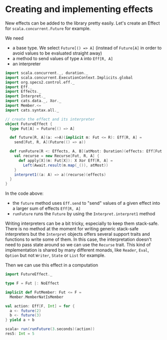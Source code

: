 # Creating and implementing effects

New effects can be added to the library pretty easily. Let's create an Effect for `scala.concurrent.Future` for example.

We need

 - a base type. We select `Future[() => A]` (instead of `Future[A]` in order to avoid values to be evaluated straight away)
 - a method to send values of type `A` into `Eff[R, A]`
 - an interpreter

```scala
import scala.concurrent._, duration._
import scala.concurrent.ExecutionContext.Implicits.global
import org.specs2.control.eff._
import Eff._
import Effects._
import Interpret._
import cats.data._, Xor._
import Member.<=
import cats.syntax.all._

// create the effect and its interpreter
object FutureEffect {
  type Fut[A] = Future[() => A]

  def future[R, A](a: =>A)(implicit m: Fut <= R): Eff[R, A] =
    send[Fut, R, A](Future(() => a))

  def runFuture[R <: Effects, A, B](atMost: Duration)(effects: Eff[Fut |: R, A]): Eff[R, A] = {
    val recurse = new Recurse[Fut, R, A] {
      def apply[X](m: Fut[X]): X Xor Eff[R, A] =
        Left(Await.result(m.map(_()), atMost))
    }
    interpret1((a: A) => a)(recurse)(effects)
  }
}
```

In the code above:

 - the `future` method uses `Eff.send` to "send" values of a given effect into a larger sum of effects `Eff[R, A]`
 - `runFuture` runs the `Future` by using the `Interpret.interpret1` method
  
Writing interpreters can be a bit tricky, especially to keep them stack-safe. There is no method at the moment for writing
generic stack-safe interpreters but the `Interpret` objects offers several support traits and functions to write some of 
them. In this case, the interpretation doesn't need to pass state around so we can use the `Recurse` trait. This kind of 
implementation is shared by many different monads, like `Reader`, `Eval`, `Option` but not `Writer`, `State` or `List` for 
example.

Then we can use this effect in a computation

```scala
import FutureEffect._

type F = Fut |: NoEffect

implicit def FutMember: Fut <= F =
  Member.MemberNatIsMember

val action: Eff[F, Int] = for {
  a <- future(2)
  b <- future(3)
} yield a + b
```
```scala
scala> run(runFuture(3.seconds)(action))
res5: Int = 5
```        

